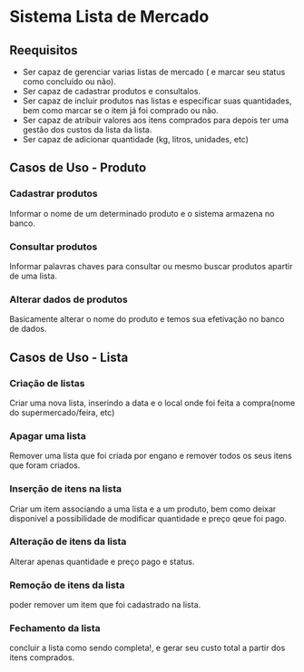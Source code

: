 # Sistema Lista de Mercado

## Reequisitos
- Ser capaz de gerenciar varias listas de mercado ( e marcar seu status como concluído ou não).
- Ser capaz de cadastrar produtos e consultalos.
- Ser capaz de incluir produtos nas listas e especificar suas quantidades, bem como marcar se o item já foi comprado ou não.
- Ser capaz de atribuir valores aos itens comprados para depois ter uma gestão dos custos da lista da lista.
- Ser capaz de adicionar quantidade (kg, litros, unidades, etc)

## Casos de Uso - Produto
### Cadastrar produtos
Informar o nome de um determinado produto e o sistema armazena no banco.
### Consultar produtos
Informar palavras chaves para consultar ou mesmo buscar produtos apartir de uma lista.
### Alterar dados de produtos
Basicamente alterar o nome do produto e temos sua efetivação no banco de dados.

## Casos de Uso - Lista
### Criação de listas
Criar uma nova lista, inserindo a data e o local onde foi feita a compra(nome do supermercado/feira, etc) 
### Apagar uma lista
Remover uma lista que foi criada por engano e remover todos os seus itens que foram criados.
### Inserção de itens na lista
Criar um item associando a uma lista e a um produto, bem como deixar disponivel a possibilidade de modificar quantidade e preço qeue foi pago.
### Alteração de itens da lista
Alterar apenas quantidade e preço pago e status.
### Remoção de itens da lista
poder remover um item que foi cadastrado na lista.
### Fechamento da lista
concluir a lista como sendo completa!, e gerar seu custo total a partir dos itens comprados.
